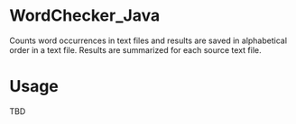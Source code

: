 # WordChecker_Java
Counts word occurrences in text files and results are saved in alphabetical order in a text file. Results are summarized for each source text file.

# Usage
TBD
